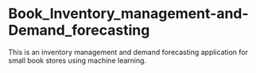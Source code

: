# Book_Inventory_management-and-Demand_forecasting
This is an inventory management and demand forecasting application for small book stores using machine learning.
